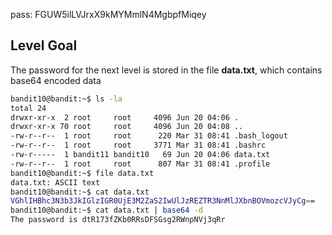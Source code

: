
pass: FGUW5ilLVJrxX9kMYMmlN4MgbpfMiqey

## Level Goal

The password for the next level is stored in the file **data.txt**, which contains base64 encoded data

```sh
bandit10@bandit:~$ ls -la
total 24
drwxr-xr-x  2 root     root     4096 Jun 20 04:06 .
drwxr-xr-x 70 root     root     4096 Jun 20 04:08 ..
-rw-r--r--  1 root     root      220 Mar 31 08:41 .bash_logout
-rw-r--r--  1 root     root     3771 Mar 31 08:41 .bashrc
-rw-r-----  1 bandit11 bandit10   69 Jun 20 04:06 data.txt
-rw-r--r--  1 root     root      807 Mar 31 08:41 .profile
bandit10@bandit:~$ file data.txt
data.txt: ASCII text
bandit10@bandit:~$ cat data.txt
VGhlIHBhc3N3b3JkIGlzIGR0UjE3M2ZaS2IwUlJzREZTR3NnMlJXbnBOVmozcVJyCg==
bandit10@bandit:~$ cat data.txt | base64 -d
The password is dtR173fZKb0RRsDFSGsg2RWnpNVj3qRr
```